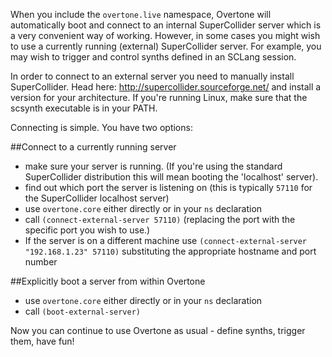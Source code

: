 When you include the `overtone.live` namespace, Overtone will automatically boot and connect to an internal SuperCollider server which is a very convenient way of working. However, in some cases you might wish to use a currently running (external) SuperCollider server. For example, you may wish to trigger and control synths defined in an SCLang session.

In order to connect to an external server you need to manually install SuperCollider. Head here: http://supercollider.sourceforge.net/ and install a version for your architecture. If you're running Linux, make sure that the scsynth executable is in your PATH.

Connecting is simple. You have two options:

##Connect to a currently running server

* make sure your server is running. (If you're using the standard SuperCollider distribution this will mean booting the 'localhost' server). 
* find out which port the server is listening on (this is typically `57110` for the SuperCollider localhost server)
* use `overtone.core` either directly or in your `ns` declaration
* call `(connect-external-server 57110)` (replacing the port with the specific port you wish to use.)
* If the server is on a different machine use `(connect-external-server "192.168.1.23" 57110)` substituting the appropriate hostname and port number

##Explicitly boot a server from within Overtone

* use `overtone.core` either directly or in your `ns` declaration
* call `(boot-external-server)`

Now you can continue to use Overtone as usual - define synths, trigger them, have fun!
